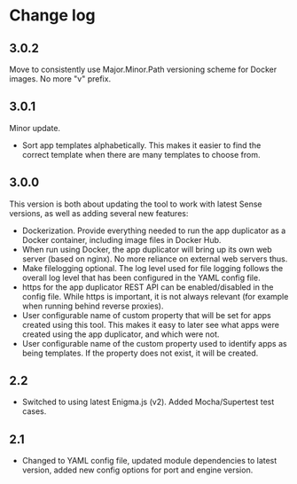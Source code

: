 # Change log

## 3.0.2

Move to consistently use Major.Minor.Path versioning scheme for Docker images. No more "v" prefix.  

## 3.0.1

Minor update.

* Sort app templates alphabetically. This makes it easier to find the correct template when there are many templates to choose from.

## 3.0.0

This version is both about updating the tool to work with latest Sense versions, as well as adding several new features:

* Dockerization. Provide everything needed to run the app duplicator as a Docker container, including image files in Docker Hub.
* When run using Docker, the app duplicator will bring up its own web server (based on nginx). No more reliance on external web servers thus.
* Make filelogging optional. The log level used for file logging follows the overall log level that has been configured in the YAML config file.
* https for the app duplicator REST API can be enabled/disabled in the config file. While https is important, it is not always relevant (for example when running behind reverse proxies).
* User configurable name of custom property that will be set for apps created using this tool. This makes it easy to later see what apps were created using the app duplicator, and which were not.
* User configurable name of the custom property used to identify apps as being templates. If the property does not exist, it will be created.

## 2.2

* Switched to using latest Enigma.js (v2). Added Mocha/Supertest test cases.

## 2.1

* Changed to YAML config file, updated module dependencies to latest version, added new config options for port and engine version.
